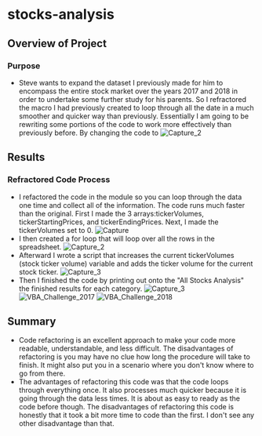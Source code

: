 # stocks-analysis

## Overview of Project

### Purpose

 - Steve wants to expand the dataset I previously made for him to encompass the entire stock market over the years 2017 and 2018 in order to undertake some further study for his parents. So I refractored the macro I had previously created to loop through all the date in a much smoother and quicker way than previously. Essentially I am going to be rewriting some portions of the code to work more effectively than previously before. By changing the code to 
![Capture_2](https://user-images.githubusercontent.com/91230277/141708359-67dfe875-e187-4d52-8d9c-33a1f6d77b6a.PNG)

## Results

### Refractored Code Process

 - I refactored the code in the module so you can loop through the data one time and collect all of the information. The code runs much faster than the original. First I made the 3 arrays:tickerVolumes, tickerStartingPrices, and tickerEndingPrices. Next, I made the tickerVolumes set to 0.
![Capture](https://user-images.githubusercontent.com/91230277/141710891-d8ee1429-e388-49a2-814f-ed2e313eb3eb.PNG)
 - I then created a for loop that will loop over all the rows in the spreadsheet.
![Capture_2](https://user-images.githubusercontent.com/91230277/141711443-b735062f-f3e4-4006-9c9d-4f1cb5ff3ad4.PNG)
 - Afterward I wrote a script that increases the current tickerVolumes (stock ticker volume) variable and adds the ticker volume for the current stock ticker.
![Capture_3](https://user-images.githubusercontent.com/91230277/141711514-9285293a-d6e3-4464-adf4-7fba9386a792.PNG)
 - Then I finished the code by printing out onto the "All Stocks Analysis" the finished results for each category.
![Capture_3](https://user-images.githubusercontent.com/91230277/141711575-23fa3c72-1493-4187-9d72-ebab56301668.PNG)
![VBA_Challenge_2017](https://user-images.githubusercontent.com/91230277/141711723-224f0c61-8e83-4851-b87d-f0238a33dca9.png)
![VBA_Challenge_2018](https://user-images.githubusercontent.com/91230277/141711724-265b94ad-a7ef-4bf0-a970-d9cd25ef8812.png)

## Summary

 - Code refactoring is an excellent approach to make your code more readable, understandable, and less difficult. The disadvantages of refactoring is you may have no clue how long the procedure will take to finish. It might also put you in a scenario where you don't know where to go from there.
 - The advantages of refactoring this code was that the code loops through everything once. It also processes much quicker because it is going through the data less times. It is about as easy to ready as the code before though. The disadvantages of refactoring this code is honestly that it took a bit more time to code than the first. I don't see any other disadvantage than that.
